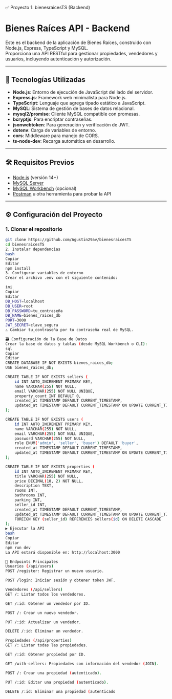 ✅ Proyecto 1: bienesraicesTS (Backend)
# Bienes Raíces API - Backend

Este es el backend de la aplicación de Bienes Raíces, construido con Node.js, Express, TypeScript y MySQL.  
Proporciona una API RESTful para gestionar propiedades, vendedores y usuarios, incluyendo autenticación y autorización.

---

## 🚀 Tecnologías Utilizadas

- **Node.js**: Entorno de ejecución de JavaScript del lado del servidor.
- **Express.js**: Framework web minimalista para Node.js.
- **TypeScript**: Lenguaje que agrega tipado estático a JavaScript.
- **MySQL**: Sistema de gestión de bases de datos relacional.
- **mysql2/promise**: Cliente MySQL compatible con promesas.
- **bcryptjs**: Para encriptar contraseñas.
- **jsonwebtoken**: Para generación y verificación de JWT.
- **dotenv**: Carga de variables de entorno.
- **cors**: Middleware para manejo de CORS.
- **ts-node-dev**: Recarga automática en desarrollo.

---

## 🛠️ Requisitos Previos

- [Node.js](https://nodejs.org) (versión 14+)
- [MySQL Server](https://dev.mysql.com/downloads/)
- [MySQL Workbench](https://www.mysql.com/products/workbench/) (opcional)
- [Postman](https://www.postman.com/) u otra herramienta para probar la API

---

## ⚙️ Configuración del Proyecto

### 1. Clonar el repositorio

```bash
git clone https://github.com/Agustin29av/bienesraicesTS
cd bienesraicesTS
2. Instalar dependencias
bash
Copiar
Editar
npm install
3. Configurar variables de entorno
Crear el archivo .env con el siguiente contenido:

ini
Copiar
Editar
DB_HOST=localhost
DB_USER=root
DB_PASSWORD=tu_contraseña
DB_NAME=bienes_raices_db
PORT=3000
JWT_SECRET=clave_segura
⚠️ Cambiar tu_contraseña por tu contraseña real de MySQL.

🗃️ Configuración de la Base de Datos
Crear la base de datos y tablas (desde MySQL Workbench o CLI):
sql
Copiar
Editar
CREATE DATABASE IF NOT EXISTS bienes_raices_db;
USE bienes_raices_db;

CREATE TABLE IF NOT EXISTS sellers (
    id INT AUTO_INCREMENT PRIMARY KEY,
    name VARCHAR(255) NOT NULL,
    email VARCHAR(255) NOT NULL UNIQUE,
    property_count INT DEFAULT 0,
    created_at TIMESTAMP DEFAULT CURRENT_TIMESTAMP,
    updated_at TIMESTAMP DEFAULT CURRENT_TIMESTAMP ON UPDATE CURRENT_TIMESTAMP
);

CREATE TABLE IF NOT EXISTS users (
    id INT AUTO_INCREMENT PRIMARY KEY,
    name VARCHAR(255) NOT NULL,
    email VARCHAR(255) NOT NULL UNIQUE,
    password VARCHAR(255) NOT NULL,
    role ENUM('admin', 'seller', 'buyer') DEFAULT 'buyer',
    created_at TIMESTAMP DEFAULT CURRENT_TIMESTAMP,
    updated_at TIMESTAMP DEFAULT CURRENT_TIMESTAMP ON UPDATE CURRENT_TIMESTAMP
);

CREATE TABLE IF NOT EXISTS properties (
    id INT AUTO_INCREMENT PRIMARY KEY,
    title VARCHAR(255) NOT NULL,
    price DECIMAL(10, 2) NOT NULL,
    description TEXT,
    rooms INT,
    bathrooms INT,
    parking INT,
    seller_id INT,
    created_at TIMESTAMP DEFAULT CURRENT_TIMESTAMP,
    updated_at TIMESTAMP DEFAULT CURRENT_TIMESTAMP ON UPDATE CURRENT_TIMESTAMP,
    FOREIGN KEY (seller_id) REFERENCES sellers(id) ON DELETE CASCADE
);
▶️ Ejecutar la API
bash
Copiar
Editar
npm run dev
La API estará disponible en: http://localhost:3000

🔑 Endpoints Principales
Usuarios (/api/users)
POST /register: Registrar un nuevo usuario.

POST /login: Iniciar sesión y obtener token JWT.

Vendedores (/api/sellers)
GET /: Listar todos los vendedores.

GET /:id: Obtener un vendedor por ID.

POST /: Crear un nuevo vendedor.

PUT /:id: Actualizar un vendedor.

DELETE /:id: Eliminar un vendedor.

Propiedades (/api/properties)
GET /: Listar todas las propiedades.

GET /:id: Obtener propiedad por ID.

GET /with-sellers: Propiedades con información del vendedor (JOIN).

POST /: Crear una propiedad (autenticado).

PUT /:id: Editar una propiedad (autenticado).

DELETE /:id: Eliminar una propiedad (autenticado